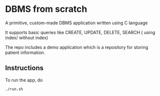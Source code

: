 # DBMS from scratch
A primitive, custom-made DBMS application written using C language

It supports basic queries like CREATE, UPDATE, DELETE, SEARCH ( using index/ without index)

The repo includes a demo application which is a repository for storing patient information.

## Instructions
To run the app, do

```
./run.sh
```
